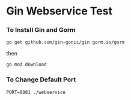 # Gin Webservice Test

### To Instsll Gin and Gorm

```
go get github.com/gin-gonic/gin gorm.io/gorm
```

then

```
go mod download
```

### To Change Default Port

```
PORT=8081 ./webservice
```
